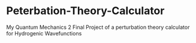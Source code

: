 # Peterbation-Theory-Calculator
 My Quantum Mechanics 2 Final Project of a perturbation theory calculator for Hydrogenic Wavefunctions

